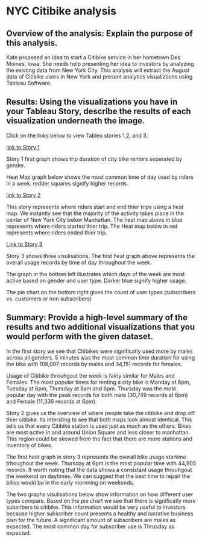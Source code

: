 # NYC Citibike analysis


## Overview of the analysis: Explain the purpose of this analysis.

Kate proposed an Idea to start a Citibike service in her hometown Des Moines, Iowa. She needs help presenting her idea to investors by analyzing the existing data from New York City. This analysis will extract the August data of Citibike users in New York and present analytics visualiztions using Tableau Software. 

## Results: Using the visualizations you have in your Tableau Story, describe the results of each visualization underneath the image.

Click on the links below to view Tableu stories 1,2, and 3. 


[link to Story 1](https://public.tableau.com/app/profile/john.umarov/viz/bikesharingModuleChallenge/Story1?publish=yes)

Story 1 first graph shows trip duration of city bike renters seperated by gender.

Heat Map graph below shows the most common time of day used by riders in a week. redder squares signify higher records.

[link to Story 2](https://public.tableau.com/app/profile/john.umarov/viz/bikesharingModuleChallenge/Story2?publish=yes)

This story represents where riders start and end thier trips using a heat map. We instantly see that the majority of the activity takes place in the center of New York City below Manhattan. The heat map above in blue represents where riders started thier trip. The Heat map below in red represents where riders ended thier trip.


[Link to Story 3](https://public.tableau.com/app/profile/john.umarov/viz/bikesharingModuleChallenge/Story3?publish=yes)

Story 3 shows three visulisations. The first heat graph above represents the overall usage records by time of day throughout the week. 

The graph in the bottom left illustrates which days of the week are most active based on gender and user type. Darker blue signify higher usage. 

The pie chart on the bottom right gives the count of user types (subscribers vs. customers or non subscribers) 

## Summary: Provide a high-level summary of the results and two additional visualizations that you would perform with the given dataset.

In the first story we see that Citibikes were significatly used more by males across all genders. 5 minutes was the most common time duration for using the bike with 108,087 records by males and 34,151 records for females. 

Usage of Citibike throuhgout the week is fairly similar for Males and Females. The most popular times for renting a city bike is Monday at 6pm, Tuesday at 6pm, Thursday at 8am and 6pm. Thursday was the most popular day with the peak records for both male (30,749 records at 6pm) and Female (11,336 records at 6pm). 

Story 2 gives us the overview of where people take the citibike and drop off thier citibike. Its intersting to see that both maps look almost identical. This tells us that every Citibike station is used just as much as the others. Bikes are most active in and around Union Square and less closer to manhattan. This region could be skewed from the fact that there are more stations and inventory of bikes. 

The first heat graph in story 3 represents the overall bike usage startime trhoughout the week. Thursday at 6pm is the most popular time with 44,905 records. It worth noting that the data shows a consistant usage throuhgout the weekend on daytimes. We can suggest that the best time to repair the bikes would be in the early mornning on weekends. 

The two graphs visulisations below show information on how different user types compare. Based on the pie chart we see that there is significatly more subsribers to citibike. This information would be very useful to investors because higher subscriber count presents a healthy and lucrative business plan for the future. A significant amount of subscribers are males as expected. The most common day for subscriber use is Thrusday as expected. 

